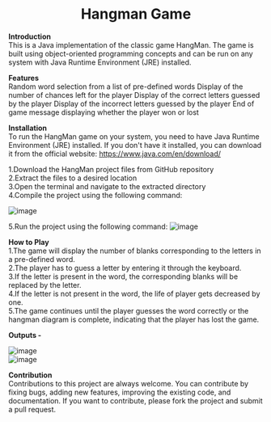 <h1 align="center">
  <b>Hangman Game</b>
</h1>
<b>Introduction</b> </br>
This is a Java implementation of the classic game HangMan. The game is built using object-oriented programming concepts and can be run on any system with Java Runtime Environment (JRE) installed.

**Features**</br>
Random word selection from a list of pre-defined words
Display of the number of chances left for the player
Display of the correct letters guessed by the player
Display of the incorrect letters guessed by the player
End of game message displaying whether the player won or lost

**Installation**</br>
To run the HangMan game on your system, you need to have Java Runtime Environment (JRE) installed. If you don't have it installed, you can download it from the official website: https://www.java.com/en/download/

1.Download the HangMan project files from GitHub repository</br>
2.Extract the files to a desired location</br>
3.Open the terminal and navigate to the extracted directory</br>
4.Compile the project using the following command:

![image](https://user-images.githubusercontent.com/106467389/224983855-1bec8713-795b-4365-94f7-cc7d9d9e43e0.png)

5.Run the project using the following command:
![image](https://user-images.githubusercontent.com/106467389/224984192-265bd4fb-937c-4829-b70d-e6884efa4fe9.png)

**How to Play**</br>
1.The game will display the number of blanks corresponding to the letters in a pre-defined word.</br>
2.The player has to guess a letter by entering it through the keyboard.</br>
3.If the letter is present in the word, the corresponding blanks will be replaced by the letter.</br>
4.If the letter is not present in the word, the life of player gets decreased by one.</br>
5.The game continues until the player guesses the word correctly or the hangman diagram is complete, indicating that the player has lost the game.</br>

**Outputs -** </br>

![image](https://user-images.githubusercontent.com/106467389/225135836-fe120c6a-e012-481a-905a-04cba433c450.png)</br>
![image](https://user-images.githubusercontent.com/106467389/225136608-626d6d66-5fd5-4d17-a553-e3e2d196ec1d.png)</br>


**Contribution**</br>
Contributions to this project are always welcome. You can contribute by fixing bugs, adding new features, improving the existing code, and documentation. If you want to contribute, please fork the project and submit a pull request.




